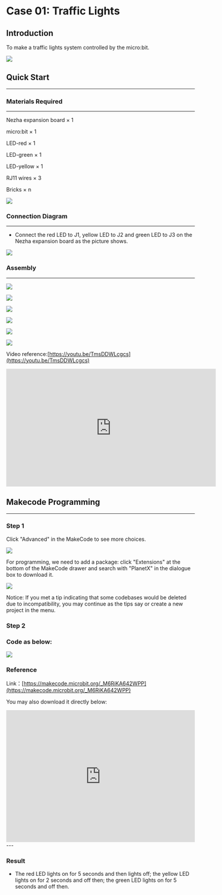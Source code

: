 # Case 01: Traffic Lights

## Introduction

To make a traffic lights system controlled by the micro:bit. 

![](./images/case_01_01.png)

## Quick Start
---

### Materials Required
---
Nezha expansion board × 1

micro:bit × 1

LED-red × 1

LED-green × 1

LED-yellow × 1

RJ11 wires × 3

Bricks × n

![](./images/case_01_02.png)

### Connection Diagram 
---
- Connect the red LED to J1, yellow LED to J2 and green LED to J3 on the Nezha expansion board as the picture shows.


![](./images/case_01_03.png)



### Assembly
---

![](./images/case_01_04.png)

![](./images/case_01_05.png)

![](./images/case_01_06.png)

![](./images/case_01_07.png)

![](./images/case_01_08.png)

![](./images/case_01_09.png)





Video reference:[https://youtu.be/TmsDDWLcgcs](https://youtu.be/TmsDDWLcgcs)

<iframe width="560" height="315" src="https://www.youtube.com/embed/TmsDDWLcgcs" frameborder="0" allow="accelerometer; autoplay; clipboard-write; encrypted-media; gyroscope; picture-in-picture" allowfullscreen></iframe>




## Makecode Programming
---


### Step 1
Click "Advanced" in the MakeCode to see more choices.

![](./images/case_01_10.png)

For programming, we need to add a package: click "Extensions" at the bottom of the MakeCode drawer and search with "PlanetX" in the dialogue box to download it. 

![](./images/case_01_11.png)

Notice: If you met a tip indicating that some codebases would be deleted due to incompatibility, you may continue as the tips say or create a new project in the menu. 

### Step 2
### Code as below:

![](./images/case_01_12.png)


### Reference
Link：[https://makecode.microbit.org/_M6RiKA642WPP](https://makecode.microbit.org/_M6RiKA642WPP)

You may also download it directly below:

<div style="position:relative;height:0;padding-bottom:70%;overflow:hidden;"><iframe style="position:absolute;top:0;left:0;width:100%;height:100%;" src="https://makecode.microbit.org/#pub:_M6RiKA642WPP" frameborder="0" sandbox="allow-popups allow-forms allow-scripts allow-same-origin"></iframe></div>  
---

### Result
- The red LED lights on for 5 seconds and then lights off; the yellow LED lights on for 2 seconds and off then; the green LED lights on for 5 seconds and off then. 

